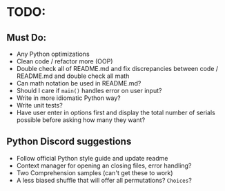 # TODO:

## Must Do:

- Any Python optimizations
- Clean code / refactor more (OOP)
- Double check all of README.md and fix discrepancies between code / README.md
  and double check all math
- Can math notation be used in README.md?
- Should I care if `main()` handles error on user input?
- Write in more idiomatic Python way?
- Write unit tests?
- Have user enter in options first and display the total number of serials
  possible before asking how many they want?

## Python Discord suggestions

- Follow official Python style guide and update readme
- Context manager for opening an closing files, error handling?
- Two Comprehension samples (can't get these to work)
- A less biased shuffle that will offer all permutations? `Choices`?
